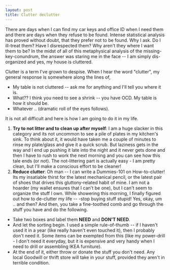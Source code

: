 ```yaml
---
layout: post
title: Clutter declutter
---
```

There are days when I can find my car keys and office ID when I need them and there are days when they refuse to be found. Intense statistical analysis has proved without doubt, that they prefer not to be found. Why I ask. Do I ill-treat them? Have I disrespected them? Why aren't they where I want them to be? In the midst of all of this metaphysical analysis of the missing-key-conundrum, the answer was staring me in the face -- I am simply dis-organized and yes, my house is cluttered. 
<!--more-->
Clutter is a term I've grown to despise. When I hear the word "clutter", my general response is somewhere along the lines of,

+ My table is not cluttered -- ask me for anything and I'll tell you where it is. 
+ What?? I think you need to see a shrink -- you have OCD. My table is how it should be. 
+ Whatever .. (dramatic roll of the eyes follows).

It is not all difficult and here is how I am going to do it in my life.

1. **Try to not litter and to clean up after myself**: I am a huge slacker in this category and its not uncommon to see a pile of plates in my kitchen's sink. To think about it, it would have taken me a couple of minutes to rinse my plate/glass and give it a quick scrub. But laziness gets in the way and I end up pushing it late into the night and it never gets done and then I have to rush to work the next morning and you can see how this tale ends (or not). The not-littering part is actually easy - I am pretty clean, but I'll make a conscious effort to be cleaner!
2. **Reduce clutter**:  Oh man -- I can write a Dummies-101 on How-to-clutter! Its my insatiable thirst for the latest mechanical pencil, or the latest pair of shoes that drives this gluttony-related habit of mine. I am not a hoarder (my wallet ensures that I can't be one), but I can't seem to organize the stuff I own. While showering this morning, I finally figured out how to de-clutter my life -- -stop buying stuff stupid! Yes, okay, um .. and then? And then, you take a fine-toothed comb and go through the stuff you have and do the following.
  + Take two boxes and label them **NEED** and **DON'T NEED**.
  + And let the sorting begin. I used a simple rule-of-thumb -- if I haven't used it in a year (like really haven't even touched it), then I probably don't need it. Some items can be exempted from this (like my power-drill - I don't need it everyday, but it is expensive and very handy when I need to drill or assembling IKEA furniture). 
  + At the end of it, either throw or donate the stuff you don't need. Any local Goodwill or thrift store will take in your stuff, provided they aren't in terrible condition. 


